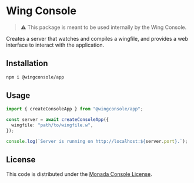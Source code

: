 # Wing Console

> ⚠️ This package is meant to be used internally by the Wing Console.

Creates a server that watches and compiles a wingfile, and provides a web interface to interact with the application.

## Installation

```sh
npm i @wingconsole/app
```

## Usage

```ts
import { createConsoleApp } from "@wingconsole/app";

const server = await createConsoleApp({
  wingfile: "path/to/wingfile.w",
});

console.log(`Server is running on http://localhost:${server.port}.`);
```

## License

This code is distributed under the [Monada Console License](./LICENSE.md).
